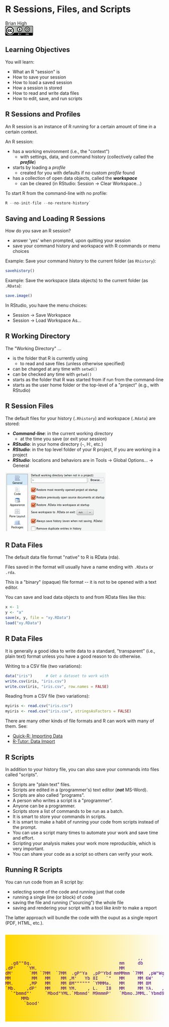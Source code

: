# R Sessions, Files, and Scripts
Brian High  
![CC BY-SA 4.0](../images/cc_by-sa_4.png)  



## Learning Objectives

You will learn:

* What an R "session" is
* How to save your session
* How to load a saved session
* How a session is stored
* How to read and write data files
* How to edit, save, and run scripts


## R Sessions and Profiles

An R session is an instance of R running for a certain amount of time in a certain context.

An R session:
 
* has a working environment (i.e., the "context")
    - with settings, data, and command history (collectively called the **_profile_**)
* starts by loading a *profile*
    - created for you with defaults if no custom *profile* found
* has a collection of open data objects, called the **_workspace_**
    - can be cleared (in RStudio: Session -> Clear Workspace...)

To start R from the command-line with no profile: 


```r
R --no-init-file --no-restore-history`
```

## Saving and Loading R Sessions

How do you save an R session?

* answer 'yes' when prompted, upon quitting your session
* save your command history and workspace with R commands or menu choices

Example: Save your command history to the current folder (as `Rhistory`):


```r
savehistory()
```

Example: Save the workspace (data objects) to the current folder (as `.RData`):


```r
save.image()
```

In RStudio, you have the menu choices: 

* Session -> Save Workspace
* Session -> Load Workspace As...

## R Working Directory

The "Working Directory" ...

* is the folder that R is currently using
    -  to read and save files (unless otherwise specified)
* can be changed at any time with `setwd()`
* can be checked any time with `getwd()`
* starts as the folder that R was started from if run from the command-line
* starts as the user home folder or the top-level of a "project" (e.g., with RStudio)

## R Session Files

The default files for your history (`.Rhistory`) and workspace (`.Rdata`) are stored:

* **_Command-line_**: in the current working directory
    - at the time you save (or exit your session)
* **_RStudio_**: in your home directory (`~`, H:\, etc.)
* **_RStudio_**: in the top level folder of your R project, if you are working in a project
* **_RStudio_**: locations and behaviors are in Tools -> Global Options... -> General

![](images/environment.png)

## R Data Files

The default data file format "native" to R is RData (rda).

Files saved in the format will usually have a name ending with `.RData` or `.rda`.

This is a "binary" (opaque) file format -- it is not to be opened with a text editor.

You can save and load data objects to and from RData files like this:


```r
x <- 1
y <- "a"
save(x, y, file = "xy.RData")
load("xy.RData")
```

## R Data Files

It is generally a good idea to write data to a standard, "transparent" (i.e., plain text) format
unless you have a good reason to do otherwise.

Writing to a CSV file (two variations):


```r
data("iris")      # Get a dataset to work with
write.csv(iris, "iris.csv")
write.csv(iris, "iris.csv", row.names = FALSE)
```

Reading from a CSV file (two variations):


```r
myiris <- read.csv("iris.csv")
myiris <- read.csv("iris.csv", stringsAsFactors = FALSE)
```

There are many other kinds of file formats and R can work with many of them. See:

* [Quick-R: Importing Data](http://www.statmethods.net/input/importingdata.html)
* [R-Tutor: Data Import](http://www.r-tutor.com/r-introduction/data-frame/data-import)

## R Scripts

In addition to your history file, you can also save your commands into files called "scripts".

* Scripts are "plain text" files.
* Scripts are edited in a (programmer's) text editor (**_not_** MS-Word).
* Scripts are also called "programs".
* A person who writes a script is a "programmer".
* Anyone can be a programmer.
* Scripts store a list of commands to be run as a batch.
* It is smart to store your commands in scripts.
* It is smart to make a habit of running your code from scripts instead of the prompt.
* You can use a script many times to automate your work and save time and effort.
* Scripting your analysis makes your work more reproducible, which is very important.
* You can share your code as a script so others can verify your work.

## Running R Scripts

You can run code from an R script by:

* selecting some of the code and running just that code
* running a single line (or block) of code
* saving the file and running ("sourcing") the whole file
* saving and rendering your script with a tool like *knitr* to make a report

The latter approach will bundle the code with the ouput as a single report (PDF, HTML, etc.).

## 


<pre style="color: indigo; background: linear-gradient(to right, gold, rgba(255,0,0,0)); padding-top: 50px; padding-bottom: 50px;">
                                                                                        
                                                  ,,                                    
  .g8""8q.                                 mm     db                           ,M"""b.  
.dP'    `YM.                               MM                                  89'  `Mg 
dM'      `MM `7MM  `7MM  .gP"Ya  ,pP"Ybd mmMMmm `7MM  ,pW"Wq.`7MMpMMMb.  ,pP"Ybd    ,M9 
MM        MM   MM    MM ,M'   Yb 8I   `"   MM     MM 6W'   `Wb MM    MM  8I   `" mMMY'  
MM.      ,MP   MM    MM 8M"""""" `YMMMa.   MM     MM 8M     M8 MM    MM  `YMMMa. MM     
`Mb.    ,dP'   MM    MM YM.    , L.   I8   MM     MM YA.   ,A9 MM    MM  L.   I8 ,,     
  `"bmmd"'     `Mbod"YML.`Mbmmd' M9mmmP'   `Mbmo.JMML.`Ybmd9'.JMML  JMML.M9mmmP' db     
      MMb                                                                               
       `bood'
</pre>
<!-- http://patorjk.com/software/taag/#p=display&f=Georgia11&t=Questions%3F%0A -->
